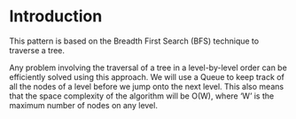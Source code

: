# Introduction

This pattern is based on the Breadth First Search (BFS) technique to traverse a tree.

Any problem involving the traversal of a tree in a level-by-level order can be efficiently 
solved using this approach. We will use a Queue to keep track of all the nodes of a level 
before we jump onto the next level. 
This also means that the space complexity of the algorithm will be O(W), 
where ‘W’ is the maximum number of nodes on any level.
